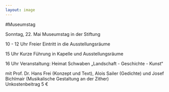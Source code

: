 ```yaml
---
layout: image
---
```


\#Museumstag

Sonntag, 22. Mai Museumstag in der Stiftung

10 - 12 Uhr Freier Eintritt in die Ausstellungsräume 

15 Uhr Kurze Führung in Kapelle und Ausstellungsräume

16 Uhr Veranstaltung: Heimat Schwaben „Landschaft - Geschichte - Kunst“

mit Prof. Dr. Hans Frei (Konzept und Text), Alois Sailer (Gedichte) und Josef Bichlmair (Musikalische Gestaltung an der Zither)  
Unkostenbeitrag 5 € 
